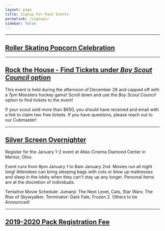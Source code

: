 ```yaml
---
layout: page
title: Signup For Pack Events
permalink: /signups/
sidebar: false
---
```

************

## [Roller Skating Popcorn Celebration](https://pack-150-roller-skating-popcorn-celebration.cheddarup.com)

************

## [Rock the House - Find Tickets under _Boy Scout Council_ option](https://www.rocketmortgagefieldhouse.com/group/detail/boy-scouts)

This event is held during the afternoon of December 28 and capped off with a 7pm Monsters hockey game! Scroll down and use the _Boy Scout Council_ option to find tickets to the event!

If your scout sold more than $650, you should have received and email with a link to claim two free tickets. If you have questions, please reach out to our Cubmaster!

************

## [Silver Screen Overnighter](https://scoutingevent.com/440-SilverScreenOvernighters)

Register for the January 1-2 event at Atlas Cinema Diamond Center in Mentor, Ohio.

Event runs from 8pm January 1 to 8am January 2nd. Movies run all night long! Attendees can bring sleeping bags with cots or blow up mattresses and sleep in the lobby when they can't stay up any longer. Personal items are at the discretion of individuals.

Tentative Movie Schedule: Jumanji: The Next Level, Cats, Star Wars: The Rise of Skywyalker, Terminator: Dark Fate, Frozen 2. Others to be Announced!

************

## [2019-2020 Pack Registration Fee](https://2019-2020-registration-80238.cheddarup.com)

